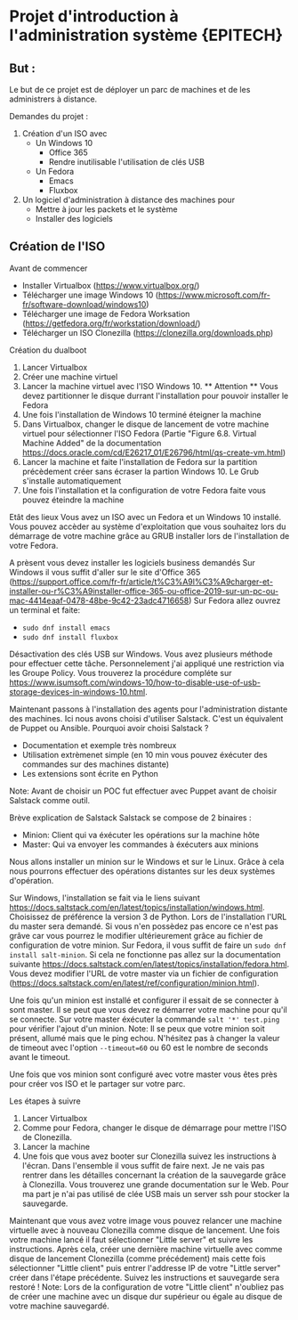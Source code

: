 # Projet d'introduction à l'administration système {EPITECH}

## But :
Le but de ce projet est de déployer un parc de machines et de les administrers à distance.

Demandes du projet :
1. Création d'un ISO avec 
   * Un Windows 10
     * Office 365
     * Rendre inutilisable l'utilisation de clés USB
   * Un Fedora
     * Emacs
     * Fluxbox
2. Un logiciel d'administration à distance des machines pour
   * Mettre à jour les packets et le système
   * Installer des logiciels
  
## Création de l'ISO

Avant de commencer
* Installer Virtualbox (https://www.virtualbox.org/)
* Télécharger une image Windows 10 (https://www.microsoft.com/fr-fr/software-download/windows10)
* Télécharger une image de Fedora Worksation (https://getfedora.org/fr/workstation/download/)
* Télécharger un ISO Clonezilla (https://clonezilla.org/downloads.php)

Création du dualboot
1. Lancer Virtualbox
2. Créer une machine virtuel
3. Lancer la machine virtuel avec l'ISO Windows 10. ** Attention ** Vous devez partitionner le disque durrant l'installation pour pouvoir installer le Fedora
4. Une fois l'installation de Windows 10 terminé éteigner la machine
5. Dans Virtualbox, changer le disque de lancement de votre machine virtuel pour sélectionner l'ISO Fedora (Partie "Figure 6.8. Virtual Machine Added" de la documentation https://docs.oracle.com/cd/E26217_01/E26796/html/qs-create-vm.html)
6. Lancer la machine et faite l'installation de Fedora sur la partition précèdement créer sans écraser la partion Windows 10. Le Grub s'installe automatiquement
7. Une fois l'installation et la configuration de votre Fedora faite vous pouvez éteindre la machine

Etât des lieux
Vous avez un ISO avec un Fedora et un Windows 10 installé. Vous pouvez accèder au système d'exploitation que vous souhaitez lors du démarrage de votre machine grâce au GRUB installer lors de l'installation de votre Fedora.

A prèsent vous devez installer les logiciels business demandés
Sur Windows il vous suffit d'aller sur le site d'Office 365 (https://support.office.com/fr-fr/article/t%C3%A9l%C3%A9charger-et-installer-ou-r%C3%A9installer-office-365-ou-office-2019-sur-un-pc-ou-mac-4414eaaf-0478-48be-9c42-23adc4716658)
Sur Fedora allez ouvrez un terminal et faite:
- `sudo dnf install emacs`
- `sudo dnf install fluxbox`

Désactivation des clés USB sur Windows. 
Vous avez plusieurs méthode pour effectuer cette tâche. Personnelement j'ai appliqué une restriction via les Groupe Policy. Vous trouverez la procédure compléte sur https://www.isumsoft.com/windows-10/how-to-disable-use-of-usb-storage-devices-in-windows-10.html.

Maintenant passons à l'installation des agents pour l'administration distante des machines.
Ici nous avons choisi d'utiliser Salstack. C'est un équivalent de Puppet ou Ansible.
Pourquoi avoir choisi Salstack ?
- Documentation et exemple très nombreux
- Utilisation extrèmenet simple (en 10 min vous pouvez éxécuter des commandes sur des machines distante)
- Les extensions sont écrite en Python

Note: Avant de choisir un POC fut effectuer avec Puppet avant de choisir Salstack comme outil.

Brève explication de Salstack
Salstack se compose de 2 binaires :
- Minion: Client qui va éxécuter les opérations sur la machine hôte
- Master: Qui va envoyer les commandes à éxécuters aux minions

Nous allons installer un minion sur le Windows et sur le Linux. Grâce à cela nous pourrons effectuer des opérations distantes sur les deux systèmes d'opération.

Sur Windows, l'installation se fait via le liens suivant https://docs.saltstack.com/en/latest/topics/installation/windows.html. Choisissez de préférence la version 3 de Python. Lors de l'installation l'URL du master sera demandé. Si vous n'en possèdez pas encore ce n'est pas grâve car vous pourrez le modifier ultérieurement grâce au fichier de configuration de votre minion.
Sur Fedora, il vous suffit de faire un `sudo dnf install salt-minion`. Si cela ne fonctionne pas allez sur la documentation suivante https://docs.saltstack.com/en/latest/topics/installation/fedora.html. Vous devez modifier l'URL de votre master via un fichier de configuration (https://docs.saltstack.com/en/latest/ref/configuration/minion.html).

Une fois qu'un minion est installé et configurer il essait de se connecter à sont master. Il se peut que vous devez re démarrer votre machine pour qu'il se connecte.
Sur votre master éxécuter la commande `salt '*' test.ping` pour vérifier l'ajout d'un minion. 
Note: Il se peux que votre minion soit présent, allumé mais que le ping echou. N'hésitez pas à changer la valeur de timeout avec l'option `--timeout=60` ou 60 est le nombre de seconds avant le timeout.


Une fois que vos minion sont configuré avec votre master vous êtes près pour créer vos ISO et le partager sur votre parc.

Les étapes à suivre
1. Lancer Virtualbox
2. Comme pour Fedora, changer le disque de démarrage pour mettre l'ISO de Clonezilla.
3. Lancer la machine
4. Une fois que vous avez booter sur Clonezilla suivez les instructions à l'écran. Dans l'ensemble il vous suffit de faire next.
Je ne vais pas rentrer dans les détailles concernant la création de la sauvegarde grâce à Clonezilla. Vous trouverez une grande documentation sur le Web. Pour ma part je n'ai pas utilisé de clée USB mais un server ssh pour stocker la sauvegarde.

Maintenant que vous avez votre image vous pouvez relancer une machine virtuelle avec à nouveau Clonezilla comme disque de lancement.
Une fois votre machine lancé il faut sélectionner "Little server" et suivre les instructions.
Après cela, créer une dernière machine virtuelle avec comme disque de lancement Clonezilla (comme précédement) mais cette fois sélectionner "Little client" puis entrer l'addresse IP de votre "Little server" créer dans l'étape précédente. Suivez les instructions et sauvegarde sera restoré !
Note: Lors de la configuration de votre "Little client" n'oubliez pas de créer une machine avec un disque dur supérieur ou égale au disque de votre machine sauvegardé.
